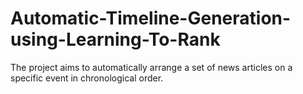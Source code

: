 # Automatic-Timeline-Generation-using-Learning-To-Rank
The project aims to automatically arrange a set of news articles on a specific event in chronological order.
